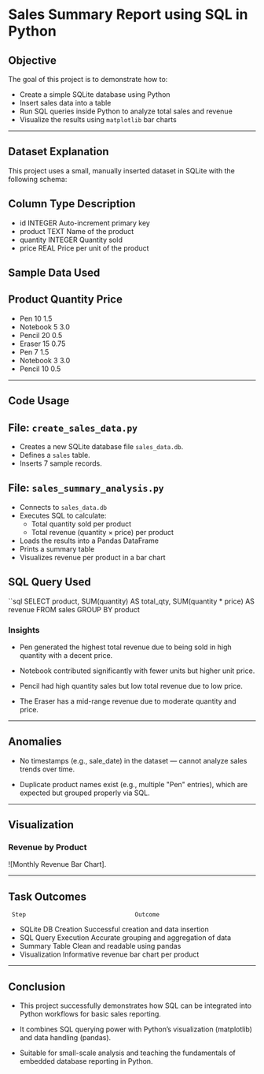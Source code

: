 # Sales Summary Report using SQL in Python

## Objective

The goal of this project is to demonstrate how to:
- Create a simple SQLite database using Python
- Insert sales data into a table
- Run SQL queries inside Python to analyze total sales and revenue
- Visualize the results using `matplotlib` bar charts

---

## Dataset Explanation

This project uses a small, manually inserted dataset in SQLite with the following schema:

## Column        Type       Description                     
*  id           INTEGER    Auto-increment primary key      
*  product      TEXT       Name of the product             
*  quantity     INTEGER    Quantity sold                   
*  price        REAL       Price per unit of the product   

## Sample Data Used

 ## Product Quantity   Price 

* Pen         10         1.5   
* Notebook    5          3.0   
* Pencil      20         0.5
* Eraser      15         0.75  
* Pen         7          1.5   
* Notebook    3          3.0   
* Pencil      10         0.5   

---

##  Code Usage

## File: `create_sales_data.py`

- Creates a new SQLite database file `sales_data.db`.
- Defines a `sales` table.
- Inserts 7 sample records.

##  File: `sales_summary_analysis.py`

- Connects to `sales_data.db`
- Executes SQL to calculate:
  - Total quantity sold per product
  - Total revenue (quantity × price) per product
- Loads the results into a Pandas DataFrame
- Prints a summary table
- Visualizes revenue per product in a bar chart
## SQL Query Used

``sql
SELECT 
    product, 
    SUM(quantity) AS total_qty, 
    SUM(quantity * price) AS revenue 
FROM sales 
GROUP BY product

### Insights

- Pen generated the highest total revenue due to being sold in high quantity with a decent price.

- Notebook contributed significantly with fewer units but higher unit price.

- Pencil had high quantity sales but low total revenue due to low price.

- The Eraser has a mid-range revenue due to moderate quantity and price.
---
 ## Anomalies
- No timestamps (e.g., sale_date) in the dataset — cannot analyze sales trends over time.

- Duplicate product names exist (e.g., multiple "Pen" entries), which are expected but grouped properly via SQL.
---


##  Visualization
### Revenue by Product
![Monthly Revenue Bar Chart].


---
## Task Outcomes
     Step	                            Outcome
* SQLite DB Creation	   Successful creation and data insertion
* SQL Query Execution 	 Accurate grouping and aggregation of data
* Summary Table	         Clean and readable using pandas
* Visualization	         Informative revenue bar chart per product

---

## Conclusion
- This project successfully demonstrates how SQL can be integrated into Python workflows for basic sales reporting.

- It combines SQL querying power with Python’s visualization (matplotlib) and data handling (pandas).

- Suitable for small-scale analysis and teaching the fundamentals of embedded database reporting in Python.

